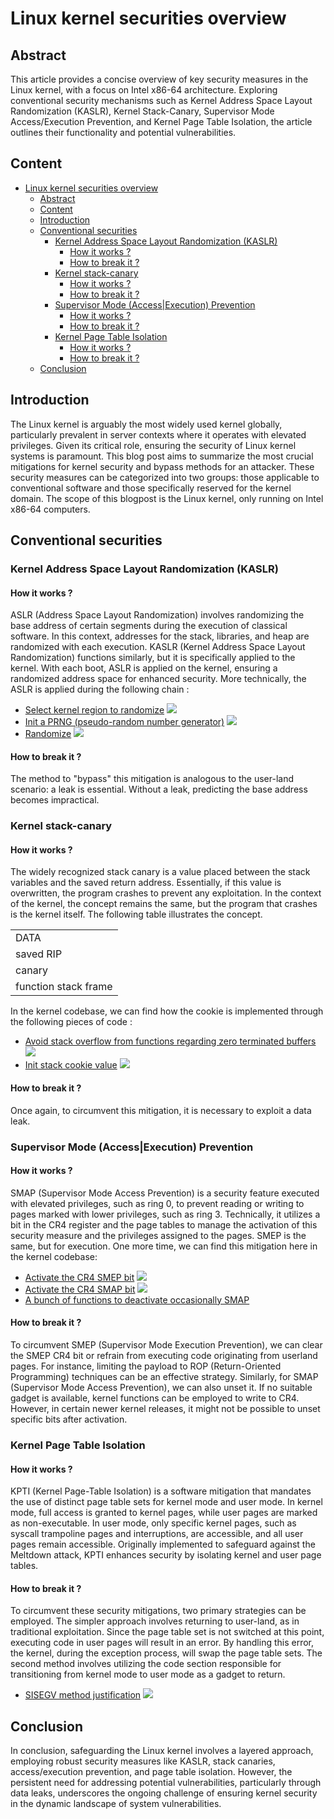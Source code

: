 # Linux kernel securities overview

## Abstract

This article provides a concise overview of key security measures in the Linux kernel, with a focus on Intel x86-64 architecture. Exploring conventional security mechanisms such as Kernel Address Space Layout Randomization (KASLR), Kernel Stack-Canary, Supervisor Mode Access/Execution Prevention, and Kernel Page Table Isolation, the article outlines their functionality and potential vulnerabilities.

## Content

- [Linux kernel securities overview](#linux-kernel-securities-overview)
  - [Abstract](#abstract)
  - [Content](#content)
  - [Introduction](#introduction)
  - [Conventional securities](#conventional-securities)
    - [Kernel Address Space Layout Randomization (KASLR)](#kernel-address-space-layout-randomization-kaslr)
      - [How it works ?](#how-it-works-)
      - [How to break it ?](#how-to-break-it-)
    - [Kernel stack-canary](#kernel-stack-canary)
      - [How it works ?](#how-it-works--1)
      - [How to break it ?](#how-to-break-it--1)
    - [Supervisor Mode (Access|Execution) Prevention](#supervisor-mode-accessexecution-prevention)
      - [How it works ?](#how-it-works--2)
      - [How to break it ?](#how-to-break-it--2)
    - [Kernel Page Table Isolation](#kernel-page-table-isolation)
      - [How it works ?](#how-it-works--3)
      - [How to break it ?](#how-to-break-it--3)
  - [Conclusion](#conclusion)

## Introduction

The Linux kernel is arguably the most widely used kernel globally, particularly prevalent in server contexts where it operates with elevated privileges. Given its critical role, ensuring the security of Linux kernel systems is paramount. This blog post aims to summarize the most crucial mitigations for kernel security and bypass methods for an attacker. These security measures can be categorized into two groups: those applicable to conventional software and those specifically reserved for the kernel domain. The scope of this blogpost is the Linux kernel, only running on Intel x86-64 computers.

## Conventional securities

### Kernel Address Space Layout Randomization (KASLR)

#### How it works ?

ASLR (Address Space Layout Randomization) involves randomizing the base address of certain segments during the execution of classical software. In this context, addresses for the stack, libraries, and heap are randomized with each execution. KASLR (Kernel Address Space Layout Randomization) functions similarly, but it is specifically applied to the kernel. With each boot, ASLR is applied on the kernel, ensuring a randomized address space for enhanced security. More technically, the ASLR is applied during the following chain : 

- [Select kernel region to randomize](https://github.com/torvalds/linux/blob/88035e5694a86a7167d490bb95e9df97a9bb162b/arch/x86/mm/kaslr.c#L48)
![](images/kaslr_select.png)
- [Init a PRNG (pseudo-random number generator)](https://github.com/torvalds/linux/blob/88035e5694a86a7167d490bb95e9df97a9bb162b/arch/x86/mm/kaslr.c#L116)
![](images/kaslr_init_prng.png)
- [Randomize](https://github.com/torvalds/linux/blob/88035e5694a86a7167d490bb95e9df97a9bb162b/arch/x86/mm/kaslr.c#L129)
![](images/kaslr_randomize_regions.png)

#### How to break it ?

The method to "bypass" this mitigation is analogous to the user-land scenario: a leak is essential. Without a leak, predicting the base address becomes impractical.

### Kernel stack-canary

#### How it works ?

The widely recognized stack canary is a value placed between the stack variables and the saved return address. Essentially, if this value is overwritten, the program crashes to prevent any exploitation. In the context of the kernel, the concept remains the same, but the program that crashes is the kernel itself. The following table illustrates the concept.

|                      |
|----------------------|
| DATA                 |
| saved RIP            |
| canary               |
| function stack frame |

In the kernel codebase, we can find how the cookie is implemented through the following pieces of code :

- [Avoid stack overflow from functions regarding zero terminated buffers](https://github.com/torvalds/linux/blob/88035e5694a86a7167d490bb95e9df97a9bb162b/include/linux/stackprotector.h#L10)
![](images/cookie_avoid_string_overflows.png)
- [Init stack cookie value](https://github.com/torvalds/linux/blob/88035e5694a86a7167d490bb95e9df97a9bb162b/arch/x86/include/asm/stackprotector.h#L50)
![](images/cookie_init.png)

#### How to break it ?

Once again, to circumvent this mitigation, it is necessary to exploit a data leak.

### Supervisor Mode (Access|Execution) Prevention

#### How it works ?

SMAP (Supervisor Mode Access Prevention) is a security feature executed with elevated privileges, such as ring 0, to prevent reading or writing to pages marked with lower privileges, such as ring 3. Technically, it utilizes a bit in the CR4 register and the page tables to manage the activation of this security measure and the privileges assigned to the pages. SMEP is the same, but for execution. One more time, we can find this mitigation here in the kernel codebase:

- [Activate the CR4 SMEP bit](https://github.com/torvalds/linux/blob/0dd3ee31125508cd67f7e7172247f05b7fd1753a/arch/x86/kernel/cpu/common.c#L353C30-L353C30)
![](images/smep_on.png)
- [Activate the CR4 SMAP bit](https://github.com/torvalds/linux/blob/0dd3ee31125508cd67f7e7172247f05b7fd1753a/arch/x86/kernel/cpu/common.c#L364C30-L364C30)
![](images/smap_on.png)
- [A bunch of functions to deactivate occasionally SMAP](https://github.com/torvalds/linux/blob/0dd3ee31125508cd67f7e7172247f05b7fd1753a/arch/x86/include/asm/smap.h)

#### How to break it ?

To circumvent SMEP (Supervisor Mode Execution Prevention), we can clear the SMEP CR4 bit or refrain from executing code originating from userland pages. For instance, limiting the payload to ROP (Return-Oriented Programming) techniques can be an effective strategy. Similarly, for SMAP (Supervisor Mode Access Prevention), we can also unset it. If no suitable gadget is available, kernel functions can be employed to write to CR4. However, in certain newer kernel releases, it might not be possible to unset specific bits after activation.

### Kernel Page Table Isolation

#### How it works ?

KPTI (Kernel Page-Table Isolation) is a software mitigation that mandates the use of distinct page table sets for kernel mode and user mode. In kernel mode, full access is granted to kernel pages, while user pages are marked as non-executable. In user mode, only specific kernel pages, such as syscall trampoline pages and interruptions, are accessible, and all user pages remain accessible. Originally implemented to safeguard against the Meltdown attack, KPTI enhances security by isolating kernel and user page tables.

#### How to break it ?

To circumvent these security mitigations, two primary strategies can be employed. The simpler approach involves returning to user-land, as in traditional exploitation. Since the page table set is not switched at this point, executing code in user pages will result in an error. By handling this error, the kernel, during the exception process, will swap the page table sets. The second method involves utilizing the code section responsible for transitioning from kernel mode to user mode as a gadget to return.

- [SISEGV method justification](https://github.com/torvalds/linux/blob/0dd3ee31125508cd67f7e7172247f05b7fd1753a/arch/x86/entry/entry_64.S#L599)
![](images/sigsegv_trampoline_justification.png)

## Conclusion

In conclusion, safeguarding the Linux kernel involves a layered approach, employing robust security measures like KASLR, stack canaries, access/execution prevention, and page table isolation. However, the persistent need for addressing potential vulnerabilities, particularly through data leaks, underscores the ongoing challenge of ensuring kernel security in the dynamic landscape of system vulnerabilities.